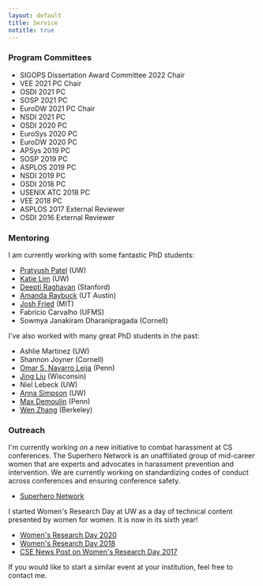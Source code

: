 ```yaml
---
layout: default
title: Service
notitle: true
---
```


### Program Committees

* SIGOPS Dissertation Award Committee 2022 Chair
* VEE 2021 PC Chair
* OSDI 2021 PC
* SOSP 2021 PC
* EuroDW 2021 PC Chair
* NSDI 2021 PC
* OSDI 2020 PC
* EuroSys 2020 PC
* EuroDW 2020 PC
* APSys 2019 PC
* SOSP 2019 PC
* ASPLOS 2019 PC
* NSDI 2019 PC
* OSDI 2018 PC
* USENIX ATC 2018 PC
* VEE 2018 PC
* ASPLOS 2017 External Reviewer
* OSDI 2016 External Reviewer

### Mentoring
I am currently working with some fantastic PhD students:

* [Pratyush Patel](https://homes.cs.washington.edu/~patelp1/) (UW)
* [Katie Lim](https://homes.cs.washington.edu/~katielim/) (UW)
* [Deepti Raghavan](https://deeptir.me/) (Stanford)
* [Amanda Raybuck](https://www.cs.utexas.edu/~ajaustin/) (UT Austin)
* [Josh Fried](https://joshfried.io) (MIT)
* Fabricio Carvalho (UFMS)
* Sowmya Janakiram Dharanipragada (Cornell)

I've also worked with many great PhD students in the past:

* Ashlie Martinez (UW)
* Shannon Joyner (Cornell)
* [Omar S. Navarro Leija](https://gatowololo.github.io/) (Penn)
* [Jing Liu](https://jingliu.xyz) (Wisconsin)
* Niel Lebeck (UW)
* [Anna Simpson](https://homes.cs.washington.edu/~aksimpso/) (UW)
* [Max Demoulin](http://www.maxdml.com/) (Penn)
* [Wen Zhang](https://people.eecs.berkeley.edu/~zhangwen/) (Berkeley)
### Outreach
I'm currently working on a new initiative to combat harassment at CS
conferences.  The Superhero Network is an unaffiliated group of mid-career women
that are experts and advocates in harassment prevention and
intervention.  We are currently working on standardizing codes of
conduct across conferences and ensuring conference safety.

* [Superhero Network](https://github.com/iyzhang/superhero-network/)

I started Women's Research Day at UW as a day of technical content
presented by women for women. It is now in its sixth year!

* [Women's Research Day 2020](http://wrd.cs.washington.edu/)
* [Women's Research Day
  2018](https://www.facebook.com/events/2085124848383890/)
* [CSE News Post on Women's Research Day 2017](https://news.cs.washington.edu/2017/04/01/allen-schools-2017-womens-research-day/)

If you would like to start a similar event at your institution, feel
free to contact me.

